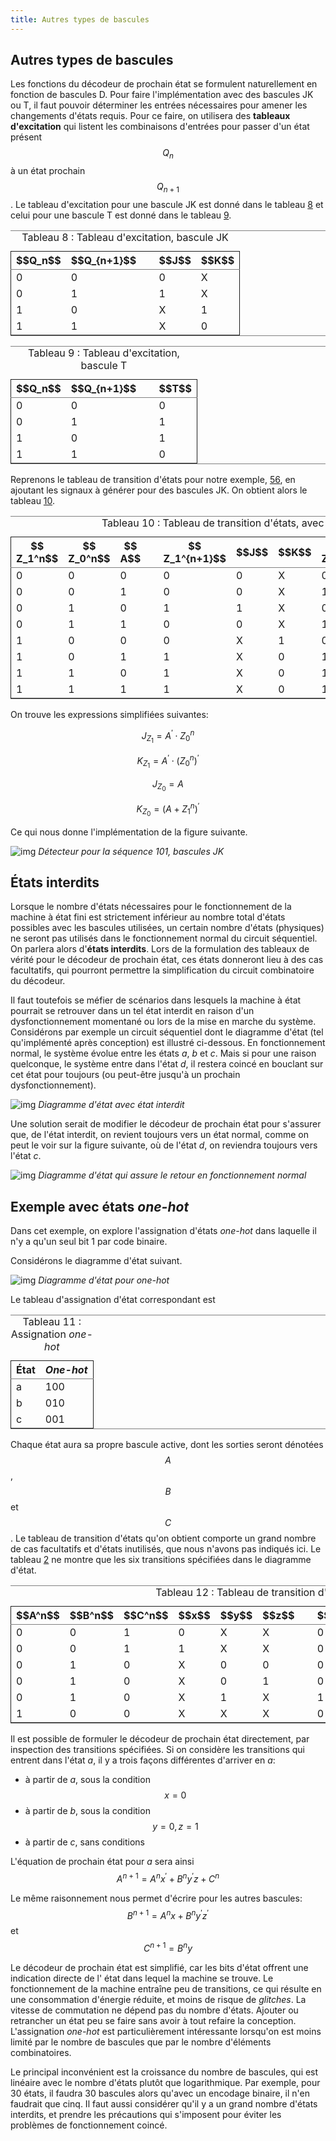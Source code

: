 ```yaml
---
title: Autres types de bascules
---
```


## Autres types de bascules

Les fonctions du décodeur de prochain état se formulent naturellement
en fonction de bascules D.  Pour faire l'implémentation avec des
bascules JK ou T, il faut pouvoir déterminer les entrées nécessaires
pour amener les changements d'états requis. Pour ce faire, on
utilisera des **tableaux d'excitation** qui listent les combinaisons
d'entrées pour passer d'un état présent $$Q_n$$ à un état prochain
$$Q_{n+1}$$. Le tableau d'excitation pour une bascule JK est donné
dans le tableau [8](#org3bd819d) et celui pour une bascule T est donné
dans le tableau [9](#org5afbe8e).

<table id="org3bd819d" border="2" cellspacing="0" cellpadding="6" rules="groups" frame="hsides">
<caption class="t-above"><span class="table-number">Tableau 8 :</span> Tableau d'excitation, bascule JK</caption>

<colgroup>
<col  class="org-right" />

<col  class="org-right" />

<col  class="org-left" />

<col  class="org-left" />

<col  class="org-left" />
</colgroup>
<thead>
<tr>
<th scope="col" class="org-right">$$Q_n$$</th>
<th scope="col" class="org-right">$$Q_{n+1}$$</th>
<th scope="col" class="org-left">&#xa0;</th>
<th scope="col" class="org-left">$$J$$</th>
<th scope="col" class="org-left">$$K$$</th>
</tr>
</thead>

<tbody>
<tr>
<td class="org-right">0</td>
<td class="org-right">0</td>
<td class="org-left">&#xa0;</td>
<td class="org-left">0</td>
<td class="org-left">X</td>
</tr>


<tr>
<td class="org-right">0</td>
<td class="org-right">1</td>
<td class="org-left">&#xa0;</td>
<td class="org-left">1</td>
<td class="org-left">X</td>
</tr>


<tr>
<td class="org-right">1</td>
<td class="org-right">0</td>
<td class="org-left">&#xa0;</td>
<td class="org-left">X</td>
<td class="org-left">1</td>
</tr>


<tr>
<td class="org-right">1</td>
<td class="org-right">1</td>
<td class="org-left">&#xa0;</td>
<td class="org-left">X</td>
<td class="org-left">0</td>
</tr>
</tbody>
</table>

<table id="org5afbe8e" border="2" cellspacing="0" cellpadding="6" rules="groups" frame="hsides">
<caption class="t-above"><span class="table-number">Tableau 9 :</span> Tableau d'excitation, bascule T</caption>

<colgroup>
<col  class="org-right" />

<col  class="org-right" />

<col  class="org-left" />

<col  class="org-right" />
</colgroup>
<thead>
<tr>
<th scope="col" class="org-right">$$Q_n$$</th>
<th scope="col" class="org-right">$$Q_{n+1}$$</th>
<th scope="col" class="org-left">&#xa0;</th>
<th scope="col" class="org-right">$$T$$</th>
</tr>
</thead>

<tbody>
<tr>
<td class="org-right">0</td>
<td class="org-right">0</td>
<td class="org-left">&#xa0;</td>
<td class="org-right">0</td>
</tr>


<tr>
<td class="org-right">0</td>
<td class="org-right">1</td>
<td class="org-left">&#xa0;</td>
<td class="org-right">1</td>
</tr>


<tr>
<td class="org-right">1</td>
<td class="org-right">0</td>
<td class="org-left">&#xa0;</td>
<td class="org-right">1</td>
</tr>


<tr>
<td class="org-right">1</td>
<td class="org-right">1</td>
<td class="org-left">&#xa0;</td>
<td class="org-right">0</td>
</tr>
</tbody>
</table>

Reprenons le tableau de transition d'états pour notre exemple,
[56](#org3ed7c99), en ajoutant les signaux à générer pour des
bascules JK. On obtient alors le tableau [10](#orgec0f763).

<table id="orgec0f763" border="2" cellspacing="0" cellpadding="6" rules="groups" frame="hsides">
<caption class="t-above"><span class="table-number">Tableau 10 :</span> Tableau de transition d'états, avec bascules JK</caption>

<colgroup>
<col  class="org-right" />

<col  class="org-right" />

<col  class="org-right" />

<col  class="org-left" />

<col  class="org-right" />

<col  class="org-left" />

<col  class="org-left" />

<col  class="org-right" />

<col  class="org-left" />

<col  class="org-left" />
</colgroup>
<thead>
<tr>
<th scope="col" class="org-right">$$ Z_1^n$$</th>
<th scope="col" class="org-right">$$ Z_0^n$$</th>
<th scope="col" class="org-right">$$ A$$</th>
<th scope="col" class="org-left">&#xa0;</th>
<th scope="col" class="org-right">$$ Z_1^{n+1}$$</th>
<th scope="col" class="org-left">$$J$$</th>
<th scope="col" class="org-left">$$K$$</th>
<th scope="col" class="org-right">$$  Z_0^{n+1}$$</th>
<th scope="col" class="org-left">$$J$$</th>
<th scope="col" class="org-left">$$K$$</th>
</tr>
</thead>

<tbody>
<tr>
<td class="org-right">0</td>
<td class="org-right">0</td>
<td class="org-right">0</td>
<td class="org-left">&#xa0;</td>
<td class="org-right">0</td>
<td class="org-left">0</td>
<td class="org-left">X</td>
<td class="org-right">0</td>
<td class="org-left">0</td>
<td class="org-left">X</td>
</tr>


<tr>
<td class="org-right">0</td>
<td class="org-right">0</td>
<td class="org-right">1</td>
<td class="org-left">&#xa0;</td>
<td class="org-right">0</td>
<td class="org-left">0</td>
<td class="org-left">X</td>
<td class="org-right">1</td>
<td class="org-left">1</td>
<td class="org-left">X</td>
</tr>


<tr>
<td class="org-right">0</td>
<td class="org-right">1</td>
<td class="org-right">0</td>
<td class="org-left">&#xa0;</td>
<td class="org-right">1</td>
<td class="org-left">1</td>
<td class="org-left">X</td>
<td class="org-right">0</td>
<td class="org-left">X</td>
<td class="org-left">1</td>
</tr>


<tr>
<td class="org-right">0</td>
<td class="org-right">1</td>
<td class="org-right">1</td>
<td class="org-left">&#xa0;</td>
<td class="org-right">0</td>
<td class="org-left">0</td>
<td class="org-left">X</td>
<td class="org-right">1</td>
<td class="org-left">X</td>
<td class="org-left">0</td>
</tr>


<tr>
<td class="org-right">1</td>
<td class="org-right">0</td>
<td class="org-right">0</td>
<td class="org-left">&#xa0;</td>
<td class="org-right">0</td>
<td class="org-left">X</td>
<td class="org-left">1</td>
<td class="org-right">0</td>
<td class="org-left">0</td>
<td class="org-left">X</td>
</tr>


<tr>
<td class="org-right">1</td>
<td class="org-right">0</td>
<td class="org-right">1</td>
<td class="org-left">&#xa0;</td>
<td class="org-right">1</td>
<td class="org-left">X</td>
<td class="org-left">0</td>
<td class="org-right">1</td>
<td class="org-left">1</td>
<td class="org-left">X</td>
</tr>


<tr>
<td class="org-right">1</td>
<td class="org-right">1</td>
<td class="org-right">0</td>
<td class="org-left">&#xa0;</td>
<td class="org-right">1</td>
<td class="org-left">X</td>
<td class="org-left">0</td>
<td class="org-right">1</td>
<td class="org-left">x</td>
<td class="org-left">0</td>
</tr>


<tr>
<td class="org-right">1</td>
<td class="org-right">1</td>
<td class="org-right">1</td>
<td class="org-left">&#xa0;</td>
<td class="org-right">1</td>
<td class="org-left">X</td>
<td class="org-left">0</td>
<td class="org-right">1</td>
<td class="org-left">x</td>
<td class="org-left">0</td>
</tr>
</tbody>
</table>

On trouve les expressions simplifiées suivantes:

$$ J_{Z_1} = A^\prime \cdot Z_0^n $$

$$ K_{Z_1} = A^\prime \cdot (Z_0^n)^\prime $$

$$ J_{Z_0} = A $$ 

$$ K_{Z_0} = (A + Z_1^n)^\prime $$

Ce qui nous donne l'implémentation de la figure suivante.

![img]({{site.baseurl}}/img/exemp_seq101_JK.svg "Détecteur pour la séquence 101, bascules JK")
*Détecteur pour la séquence 101, bascules JK*

## États interdits

Lorsque le nombre d'états nécessaires pour le fonctionnement de la
machine à état fini est strictement inférieur au nombre total d'états
possibles avec les bascules utilisées, un certain nombre d'états
(physiques) ne seront pas utilisés dans le fonctionnement normal du
circuit séquentiel. On parlera alors d'**états interdits**.  Lors de
la formulation des tableaux de vérité pour le décodeur de prochain
état, ces états donneront lieu à des cas facultatifs, qui pourront
permettre la simplification du circuit combinatoire du décodeur.

Il faut toutefois se méfier de scénarios dans lesquels la machine à
état pourrait se retrouver dans un tel état interdit en raison d'un
dysfonctionnement momentané ou lors de la mise en marche du
système. Considérons par exemple un circuit séquentiel dont le
diagramme d'état (tel qu'implémenté après conception) est illustré
ci-dessous. En fonctionnement normal, le système évolue entre les
états *a*, *b* et *c*. Mais si pour une raison quelconque, le système
entre dans l'état *d*, il restera coincé en bouclant sur cet état pour
toujours (ou peut-être jusqu'à un prochain dysfonctionnement).

![img]({{site.baseurl}}/img/etat_interdit.svg "Diagramme d'état avec état interdit")
*Diagramme d'état avec état interdit*

Une solution serait de modifier le décodeur de prochain état pour
s'assurer que, de l'état interdit, on revient toujours vers un état
normal, comme on peut le voir sur la figure suivante, où de l'état
*d*, on reviendra toujours vers l'état *c*.

![img]({{site.baseurl}}/img/etat_interdit_revient.svg "Diagramme d'état qui assure le retour en fonctionnement normal")
*Diagramme d'état qui assure le retour en fonctionnement normal*

## Exemple avec états *one-hot*

Dans cet exemple, on explore l'assignation d'états *one-hot* dans
laquelle il n'y a qu'un seul bit 1 par code binaire.

Considérons le diagramme d'état suivant.

![img]({{site.baseurl}}/img/exemple_one-hot.svg "Diagramme d'état pour *one-hot*")
*Diagramme d'état pour one-hot*

Le tableau d'assignation d'état correspondant est

<table id="org2b3b120" border="2" cellspacing="0" cellpadding="6" rules="groups" frame="hsides">
<caption class="t-above"><span class="table-number">Tableau 11 :</span> Assignation <i>one-hot</i></caption>

<colgroup>
<col  class="org-left" />

<col  class="org-right" />
</colgroup>
<thead>
<tr>
<th scope="col" class="org-left">État</th>
<th scope="col" class="org-right"><i>One-hot</i></th>
</tr>
</thead>

<tbody>
<tr>
<td class="org-left">a</td>
<td class="org-right">100</td>
</tr>


<tr>
<td class="org-left">b</td>
<td class="org-right">010</td>
</tr>


<tr>
<td class="org-left">c</td>
<td class="org-right">001</td>
</tr>
</tbody>
</table>

Chaque état aura sa propre bascule active, dont les sorties seront
dénotées $$A$$, $$B$$ et $$C$$. Le tableau de transition d'états qu'on
obtient comporte un grand nombre de cas facultatifs et d'états
inutilisés, que nous n'avons pas indiqués ici. Le tableau
[2](#org0db4b7d) ne montre que les six transitions spécifiées
dans le diagramme d'état.

<table id="org0db4b7d" border="2" cellspacing="0" cellpadding="6" rules="groups" frame="hsides">
<caption class="t-above"><span class="table-number">Tableau 12 :</span> Tableau de transition d'états <i>one-hot</i></caption>

<colgroup>
<col  class="org-right" />

<col  class="org-right" />

<col  class="org-right" />

<col  class="org-left" />

<col  class="org-left" />

<col  class="org-left" />

<col  class="org-left" />

<col  class="org-right" />

<col  class="org-right" />

<col  class="org-right" />
</colgroup>
<thead>
<tr>
<th scope="col" class="org-right">$$A^n$$</th>
<th scope="col" class="org-right">$$B^n$$</th>
<th scope="col" class="org-right">$$C^n$$</th>
<th scope="col" class="org-left">$$x$$</th>
<th scope="col" class="org-left">$$y$$</th>
<th scope="col" class="org-left">$$z$$</th>
<th scope="col" class="org-left">&#xa0;</th>
<th scope="col" class="org-right">$$A^{n+1}$$</th>
<th scope="col" class="org-right">$$B^{n+1}$$</th>
<th scope="col" class="org-right">$$C^{n+1}$$</th>
</tr>
</thead>

<tbody>
<tr>
<td class="org-right">0</td>
<td class="org-right">0</td>
<td class="org-right">1</td>
<td class="org-left">0</td>
<td class="org-left">X</td>
<td class="org-left">X</td>
<td class="org-left">&#xa0;</td>
<td class="org-right">0</td>
<td class="org-right">0</td>
<td class="org-right">1</td>
</tr>


<tr>
<td class="org-right">0</td>
<td class="org-right">0</td>
<td class="org-right">1</td>
<td class="org-left">1</td>
<td class="org-left">X</td>
<td class="org-left">X</td>
<td class="org-left">&#xa0;</td>
<td class="org-right">0</td>
<td class="org-right">1</td>
<td class="org-right">0</td>
</tr>


<tr>
<td class="org-right">0</td>
<td class="org-right">1</td>
<td class="org-right">0</td>
<td class="org-left">X</td>
<td class="org-left">0</td>
<td class="org-left">0</td>
<td class="org-left">&#xa0;</td>
<td class="org-right">0</td>
<td class="org-right">1</td>
<td class="org-right">0</td>
</tr>


<tr>
<td class="org-right">0</td>
<td class="org-right">1</td>
<td class="org-right">0</td>
<td class="org-left">X</td>
<td class="org-left">0</td>
<td class="org-left">1</td>
<td class="org-left">&#xa0;</td>
<td class="org-right">0</td>
<td class="org-right">0</td>
<td class="org-right">1</td>
</tr>


<tr>
<td class="org-right">0</td>
<td class="org-right">1</td>
<td class="org-right">0</td>
<td class="org-left">X</td>
<td class="org-left">1</td>
<td class="org-left">X</td>
<td class="org-left">&#xa0;</td>
<td class="org-right">1</td>
<td class="org-right">0</td>
<td class="org-right">0</td>
</tr>


<tr>
<td class="org-right">1</td>
<td class="org-right">0</td>
<td class="org-right">0</td>
<td class="org-left">X</td>
<td class="org-left">X</td>
<td class="org-left">X</td>
<td class="org-left">&#xa0;</td>
<td class="org-right">0</td>
<td class="org-right">0</td>
<td class="org-right">1</td>
</tr>
</tbody>
</table>

Il est possible de formuler le décodeur de prochain état directement,
par inspection des transitions spécifiées.  Si on considère les
transitions qui entrent dans l'état *a*, il y a trois façons différentes
d'arriver en *a*:

-   à partir de *a*, sous la condition $$x=0$$
-   à partir de *b*, sous la condition $$y=0, z=1$$
-   à partir de *c*, sans conditions

L'équation de prochain état pour *a* sera ainsi 
$$
A^{n+1} = A^{n}x^\prime + B^n y^\prime z + C^n
$$

Le même raisonnement nous permet d'écrire pour les autres bascules:
$$
B^{n+1} = A^{n}x + B^n y^\prime z^\prime
$$
et 
$$
C^{n+1} = B^n y
$$

Le décodeur de prochain état est simplifié, car les bits d'état
offrent une indication directe de l' état dans lequel la machine se
trouve. Le fonctionnement de la machine entraîne peu de transitions,
ce qui résulte en une consommation d'énergie réduite, et moins de
risque de *glitches*. La vitesse de commutation ne dépend pas du
nombre d'états. Ajouter ou retrancher un état peu se faire sans avoir
à tout refaire la conception.  L'assignation *one-hot* est
particulièrement intéressante lorsqu'on est moins limité par le nombre
de bascules que par le nombre d'éléments combinatoires. 

Le principal inconvénient est la croissance du nombre de bascules, qui
est linéaire avec le nombre d'états plutôt que logarithmique. Par
exemple, pour 30 états, il faudra 30 bascules alors qu'avec un
encodage binaire, il n'en faudrait que cinq. Il faut aussi considérer
qu'il y a un grand nombre d'états interdits, et prendre les
précautions qui s'imposent pour éviter les problèmes de fonctionnement
coincé.

